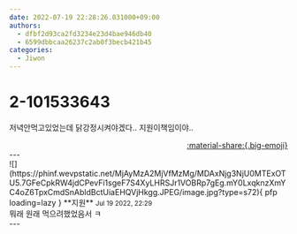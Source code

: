 ```yaml
---
date: 2022-07-19 22:28:26.031000+09:00
authors:
  - dfbf2d93ca2fd3234e23d4bae946db40
  - 6599dbbcaa26237c2ab0f3becb421b45
categories:
  - Jiwon
---
```


# 2-101533643

<div class="post-container" markdown="1">
<div class="content-container md-sidebar__scrollwrap" markdown="1">

저녁안먹고있었는데 닭강정시켜야겠다..  지원이책임이야..

</div>
</div>

<div style="text-align: right;" markdown="1">
<a href="https://weverse.io/fromis9/fanpost/2-101533643" style="text-align: right;">:material-share:{.big-emoji}</a>
</div>
---

<div class="comments-container md-sidebar__scrollwrap" markdown="1">
<div class="comment" markdown="1">
<div class='id-container' markdown="1">
![](https://phinf.wevpstatic.net/MjAyMzA2MjVfMzMg/MDAxNjg3NjU0MTExOTU5.7GFeCpkRW4jdCPevFi1sgeF7S4XyLHRSJr1VOBRp7gEg.mY0LxqknzXmYC4oZ6TpxCmdSnAbldBctUiaEHQVjHkgg.JPEG/image.jpg?type=s72){ pfp loading=lazy }
**<span class="artist">지원</span>** <small>Jul 19 2022, 22:29</small><br>
</div>
<div class='comment-body' markdown="1">
뭐래 원래 먹으려했었음서 ㅋ
</div>
</div>
</div>
---
